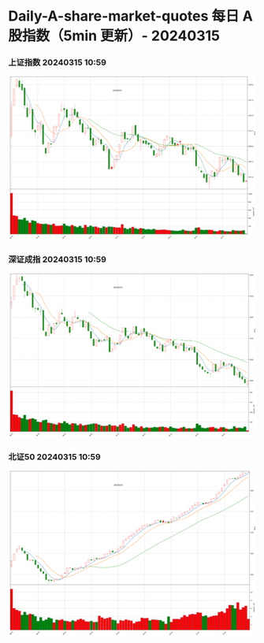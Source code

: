 
# Daily-A-share-market-quotes 每日 A 股指数（5min 更新）- 20240315

### 上证指数 20240315 10:59
![](./fig/2024/3/20240315-sh000001.png)

### 深证成指 20240315 10:59
![](./fig/2024/3/20240315-sz399001.png)

### 北证50 20240315 10:59
![](./fig/2024/3/20240315-bj899050.png)
